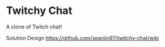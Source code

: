 # Twitchy Chat
A clone of Twitch chat!

Solution Design
https://github.com/seanjin97/twitchy-chat/wiki
